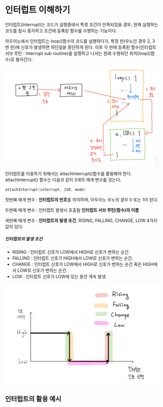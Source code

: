 # 인터럽트 이해하기

인터럽트(Interrupt)는 코드가 실행중에서 특정 조건이 만족되었을 경우, 현재 실행하는 코드를 잠시 중지하고 조건에 등록된 함수를 수행하는 기능이다.

아두이노에서 인터럽트는 loop()함수의 코드를 실행하다가, 특정 핀(우노인 경우 2, 3번 핀)에 신호가 발생하면 하던일을 중단하게 된다. 이후 각 핀에 등록된 함수(인터럽트 서브 루틴 : Interrupt sub routine)를 실행하고 나서는 원래 수행되던 위치(loop()함수)로 돌아간다.

![](./img/img021.jpg)

인터럽트를 이용하기 위해서는 attachInterrupt()함수를 활용해야 한다. attachInterrupt() 함수는 다음과 같이 3개의 매개 변수를 갖는다.

```c
attachInterrupt(interrupt, ISR, mode)
```

첫번째 매개 변수 : **인터럽트의 번호**를 의미하며, 아두이노 우노의 경우 0 또는 1이 된다.

두번째 매개 변수 : 인터럽트 발생시 호출될 **인터럽트 서브 루틴(함수)의 이름**

세번째 매개 변수 : **인터럽트의 발생 조건**, RISING, FALLING, CHANGE, LOW 4가지 값이 있다.



##### 인터럽트의 발생 조건

- RISING : 인터럽트 신호가 LOW에서 HIGH로 신호가 변하는 순간.
- FALLING : 인터럽트 신호가 HIGH에서 LOW로 신호가 변하는 순간.
- CHANGE : 인터럽트 신호가 LOW에서 HIGH로 신호가 변하는 순간 혹은 HIGH에서 LOW로 신호가 변하는 순간.
- LOW : 인터럽트 신호가 LOW에 있는 동안 계속 발생

![img022](./img/img022.jpg)



## 인터럽트의 활용 예시

